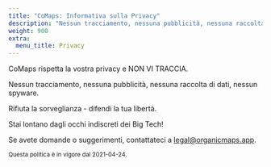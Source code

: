 ```yaml
---
title: "CoMaps: Informativa sulla Privacy"
description: "Nessun tracciamento, nessuna pubblicità, nessuna raccolta di dati, nessuno spyware"
weight: 900
extra:
  menu_title: Privacy
---
```


CoMaps rispetta la vostra privacy e NON VI TRACCIA.

Nessun tracciamento, nessuna pubblicità, nessuna raccolta di dati, nessun spyware.

Rifiuta la sorveglianza - difendi la tua libertà.

Stai lontano dagli occhi indiscreti dei Big Tech!

Se avete domande o suggerimenti, contattateci a
[legal@organicmaps.app](mailto:legal@organicmaps.app).

<sub>Questa politica è in vigore dal 2021-04-24.</sub>
